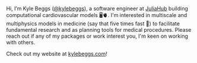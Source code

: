 Hi, I’m Kyle Beggs ([@kylebeggs](https://github.com/kylebeggs)), a software engineer at [JuliaHub](https://juliahub.com/) building computational cardiovascular models 🖥️🫀. I'm interested in multiscale and multiphysics models in medicine (say that five times fast 🤣) to facilitate fundamental research and as planning tools for medical procedures. Please reach out if any of my packages or work interest you, I'm keen on working with others.

Check out my website at [kylebeggs.com](https://kylebeggs.com)!

<!---
kylebeggs/kylebeggs is a ✨ special ✨ repository because its `README.md` (this file) appears on your GitHub profile.
You can click the Preview link to take a look at your changes.
--->
